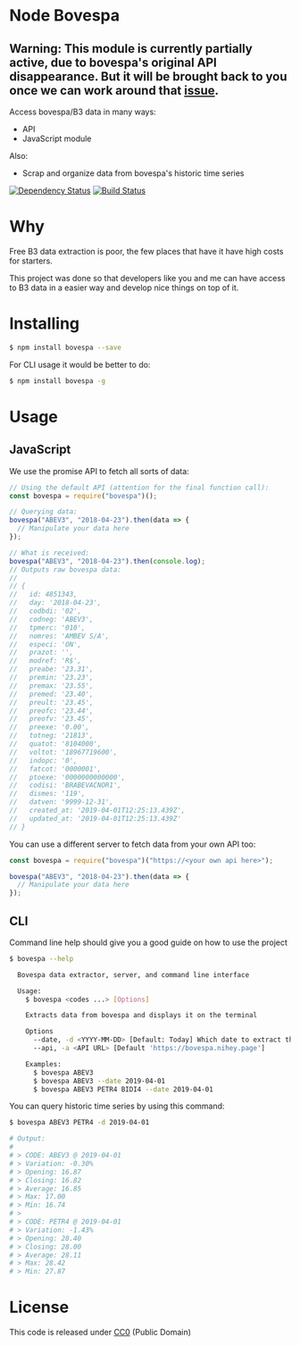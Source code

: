 # Node Bovespa

## Warning: This module is currently partially active, due to bovespa's original API disappearance. But it will be brought back to you once we can work around that [issue](https://github.com/nihey/node-bovespa/issues/5).

Access bovespa/B3 data in many ways:

- API
- JavaScript module

Also:

- Scrap and organize data from bovespa's historic time series

[![Dependency
Status](https://david-dm.org/nihey/node-bovespa.png)](https://david-dm.org/nihey/node-bovespa)
[![Build Status](https://travis-ci.org/nihey/node-bovespa.svg?branch=master)](https://travis-ci.org/nihey/node-bovespa)

# Why

Free B3 data extraction is poor, the few places that have it have high costs
for starters.

This project was done so that developers like you and me can have access to B3
data in a easier way and develop nice things on top of it.

# Installing
```bash
$ npm install bovespa --save
```

For CLI usage it would be better to do:

```bash
$ npm install bovespa -g
```

# Usage

## JavaScript

We use the promise API to fetch all sorts of data:

```javascript
// Using the default API (attention for the final function call):
const bovespa = require("bovespa")();

// Querying data:
bovespa("ABEV3", "2018-04-23").then(data => {
  // Manipulate your data here
});

// What is received:
bovespa("ABEV3", "2018-04-23").then(console.log);
// Outputs raw bovespa data:
//
// {
//   id: 4851343,
//   day: '2018-04-23',
//   codbdi: '02',
//   codneg: 'ABEV3',
//   tpmerc: '010',
//   nomres: 'AMBEV S/A',
//   especi: 'ON',
//   prazot: '',
//   modref: 'R$',
//   preabe: '23.31',
//   premin: '23.23',
//   premax: '23.55',
//   premed: '23.40',
//   preult: '23.45',
//   preofc: '23.44',
//   preofv: '23.45',
//   preexe: '0.00',
//   totneg: '21813',
//   quatot: '8104000',
//   voltot: '18967719600',
//   indopc: '0',
//   fatcot: '0000001',
//   ptoexe: '0000000000000',
//   codisi: 'BRABEVACNOR1',
//   dismes: '119',
//   datven: '9999-12-31',
//   created_at: '2019-04-01T12:25:13.439Z',
//   updated_at: '2019-04-01T12:25:13.439Z'
// }
```

You can use a different server to fetch data from your own API too:
```javascript
const bovespa = require("bovespa")("https://<your own api here>");

bovespa("ABEV3", "2018-04-23").then(data => {
  // Manipulate your data here
});
```

## CLI

Command line help should give you a good guide on how to use the project

```bash
$ bovespa --help

  Bovespa data extractor, server, and command line interface

  Usage:
    $ bovespa <codes ...> [Options]

    Extracts data from bovespa and displays it on the terminal

    Options
      --date, -d <YYYY-MM-DD> [Default: Today] Which date to extract the data from
      --api, -a <API URL> [Default 'https://bovespa.nihey.page']

    Examples:
      $ bovespa ABEV3
      $ bovespa ABEV3 --date 2019-04-01
      $ bovespa ABEV3 PETR4 BIDI4 --date 2019-04-01
```

You can query historic time series by using this command:

```bash
$ bovespa ABEV3 PETR4 -d 2019-04-01

# Output:
#
# > CODE: ABEV3 @ 2019-04-01
# > Variation: -0.30%
# > Opening: 16.87
# > Closing: 16.82
# > Average: 16.85
# > Max: 17.00
# > Min: 16.74
# >
# > CODE: PETR4 @ 2019-04-01
# > Variation: -1.43%
# > Opening: 28.40
# > Closing: 28.00
# > Average: 28.11
# > Max: 28.42
# > Min: 27.87
```

# License

This code is released under
[CC0](http://creativecommons.org/publicdomain/zero/1.0/) (Public Domain)
